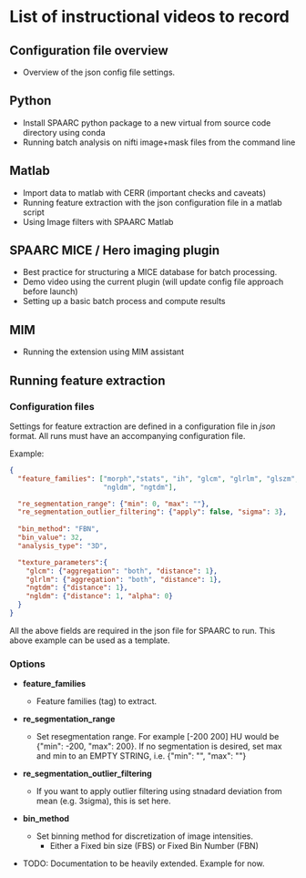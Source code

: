 # List of instructional videos to record 


## Configuration file overview
-  Overview of the json config file settings.

## Python

- Install SPAARC python package to a new virtual from source code directory using conda
- Running batch analysis on nifti image+mask files from the command line 

## Matlab
- Import data to matlab with CERR (important checks and caveats)
- Running feature extraction with the json configuration file in a matlab script
- Using Image filters with SPAARC Matlab

## SPAARC MICE / Hero imaging plugin

- Best practice for structuring a MICE database for batch processing. 
- Demo video using the current plugin (will update config file approach before launch)
- Setting up a basic batch process and compute results

## MIM
- Running the extension using MIM assistant 


## Running feature extraction 

### Configuration files

Settings for feature extraction are defined in a configuration file in _json_ format. All runs must have an accompanying 
configuration file. 

Example:

```json
{
  "feature_families": ["morph","stats", "ih", "glcm", "glrlm", "glszm", "gldzm",
                       "ngldm", "ngtdm"],

  "re_segmentation_range": {"min": 0, "max": ""},
  "re_segmentation_outlier_filtering": {"apply": false, "sigma": 3},
  
  "bin_method": "FBN",
  "bin_value": 32,
  "analysis_type": "3D",

  "texture_parameters":{
    "glcm": {"aggregation": "both", "distance": 1},
    "glrlm": {"aggregation": "both", "distance": 1},
    "ngtdm": {"distance": 1},
    "ngldm": {"distance": 1, "alpha": 0}
  }
}
```

All the above fields are required in the json file for SPAARC to run. This above example can be used as a template. 

### Options


- **feature_families**
  - Feature families (tag) to extract.
- **re_segmentation_range** 
  - Set resegmentation range. For example [-200 200] HU would be {"min": -200, "max": 200}. If no
  segmentation is desired, set max and min to an EMPTY STRING, i.e. {"min": "", "max": ""}
- **re_segmentation_outlier_filtering** 
  - If you want to apply outlier filtering using stnadard deviation from mean (e.g. 3sigma), this is set here.

- **bin_method**
  - Set binning method for discretization of image intensities. 
    - Either a Fixed bin size (FBS) or Fixed Bin Number (FBN)


- TODO: Documentation to be heavily extended. Example for now. 



